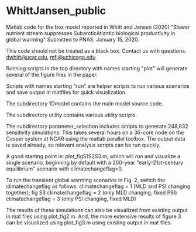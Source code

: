 # WhittJansen_public
Matlab code for the box model reported in Whitt and Jansen (2020) "Slower nutrient stream suppresses SubarcticAtlantic biological productivity in global warming"
Submitted to PNAS. January 15, 2020.

This code should not be treated as a black box. Contact us with questions: dwhitt@ucar.edu, mfj@uchicago.edu

Running scripts in the top directory with names starting "plot" will generate several of the figure files in the paper.

Scripts with names starting "run" are helper scripts to run various scenarios and save output in matfiles for quick visualization.

The subdirectory 1Dmodel contains the main model source code.

The subdirectory utility contains various utility scripts.

The subdirectory parameter_selection includes scripts to generate 248,832 sensitivity simulations.
This takes several hours on a 36-core node on the Casper system at NCAR using the matlab parallel toolbox.
The output data is saved already, so relevant analysis scripts can be run quickly.

A good starting point is: plot_figS1S2S3.m, which will run and visualize a single scenario,
beginning by default with a 200-year "early-21st-century equilibrium" scenario with climatechangeflag=0.
 
To run the transient global warming scenarios in Fig. 2, switch the climatechangeflag as follows:
climatechangeflag = 1 (MLD and PSI changing together); fig S3
climatechangeflag = 2 (only MLD changing, fixed PSI)
climatechangeflag = 3 (only PSI changing, fixed MLD)

The results of these simulations can also be visualized from existing output in mat files using plot_fig2.m.
And, the more extensive results of figure 3 can be visualized using plot_fig3.m using existing output in mat files.

